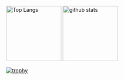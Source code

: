 
<!--
**Matsushoooo12/Matsushoooo12** is a ✨ _special_ ✨ repository because its `README.md` (this file) appears on your GitHub profile.

Here are some ideas to get you started:

- 🔭 I’m currently working on ...
- 🌱 I’m currently learning ...
- 👯 I’m looking to collaborate on ...
- 🤔 I’m looking for help with ...
- 💬 Ask me about ...
- 📫 How to reach me: ...
- 😄 Pronouns: ...
- ⚡ Fun fact: ...
-->

<p align="left"> 
  <img alt="Top Langs" height="150px" src="https://github-readme-stats.vercel.app/api/top-langs/?username=Matsushoooo12&layout=compact&show_icons=true&theme=onedark" />
  <img alt="github stats" height="150px" src="https://github-readme-stats.vercel.app/api?username=Matsushoooo12&theme=onedark&show_icons=ture" />
</p>

[![trophy](https://github-profile-trophy.vercel.app/?username=Matsushoooo12&theme=onedark&column=7&title=Joined2020,Commits,Issues,Repositories,PullRequest
)](https://github.com/ryo-ma/github-profile-trophy)
